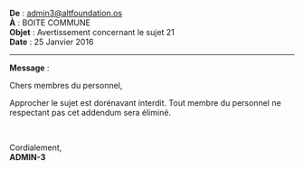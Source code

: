 <div class="col mail">

**De** : <span class="mail-sender">admin3@altfoundation.os</span>  
**À** : <span class="mail-recipient">BOITE COMMUNE</span>  
**Objet** : Avertissement concernant le sujet 21  
**Date** : 25 Janvier 2016

---

**Message** :

Chers membres du personnel,

Approcher le sujet est dorénavant interdit. Tout membre du personnel ne respectant pas cet addendum sera éliminé.

<br/>

Cordialement,  
**ADMIN-3**

</div>
